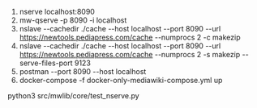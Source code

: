 1. nserve localhost:8090
2. mw-qserve -p 8090 -i localhost
3. nslave --cachedir ./cache --host localhost --port 8090 --url https://newtools.pediapress.com/cache --numprocs 2 -c makezip
4. nslave --cachedir ./cache --host localhost --port 8090 --url https://newtools.pediapress.com/cache --numprocs 2 -s makezip --serve-files-port 9123
5. postman --port 8090 --host localhost
6. docker-compose -f docker-only-mediawiki-compose.yml up


python3 src/mwlib/core/test_nserve.py 